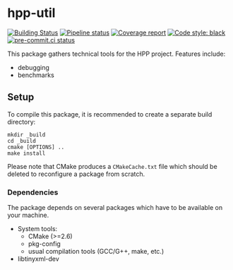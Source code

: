 hpp-util
========

[![Building Status](https://travis-ci.org/humanoid-path-planner/hpp-util.svg?branch=master)](https://travis-ci.org/humanoid-path-planner/hpp-util)
[![Pipeline status](https://gitlab.laas.fr/humanoid-path-planner/hpp-util/badges/master/pipeline.svg)](https://gitlab.laas.fr/humanoid-path-planner/hpp-util/commits/master)
[![Coverage report](https://gitlab.laas.fr/humanoid-path-planner/hpp-util/badges/master/coverage.svg?job=doc-coverage)](https://gepettoweb.laas.fr/doc/humanoid-path-planner/hpp-util/master/coverage/)
[![Code style: black](https://img.shields.io/badge/code%20style-black-000000.svg)](https://github.com/psf/black)
[![pre-commit.ci status](https://results.pre-commit.ci/badge/github/humanoid-path-planner/hpp-util/master.svg)](https://results.pre-commit.ci/latest/github/humanoid-path-planner/hpp-util)

This package gathers technical tools for the HPP project. Features include:
 - debugging
 - benchmarks

Setup
-----

To compile this package, it is recommended to create a separate build
directory:

    mkdir _build
    cd _build
    cmake [OPTIONS] ..
    make install

Please note that CMake produces a `CMakeCache.txt` file which should
be deleted to reconfigure a package from scratch.


### Dependencies

The package depends on several packages which have to be available on
your machine.

 - System tools:
   - CMake (>=2.6)
   - pkg-config
   - usual compilation tools (GCC/G++, make, etc.)
 - libtinyxml-dev
